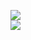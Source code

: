 [![](https://img.shields.io/badge/Made%20With-Github%20Spray-lightgrey.svg?style=for-the-badge&logo=github)](https://github.com/Annihil/github-spray#21235)  
[![](https://i.imgur.com/2DrTn0Z.gif)](https://github.com/Annihil/github-spray)